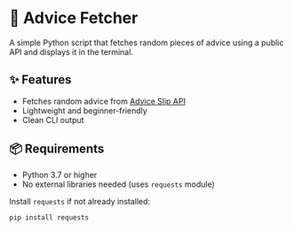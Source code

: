 # 🧠 Advice Fetcher

A simple Python script that fetches random pieces of advice using a public API and displays it in the terminal.

## ✨ Features
- Fetches random advice from [Advice Slip API](https://api.adviceslip.com)
- Lightweight and beginner-friendly
- Clean CLI output

## 📦 Requirements
- Python 3.7 or higher
- No external libraries needed (uses `requests` module)

Install `requests` if not already installed:
```bash
pip install requests
